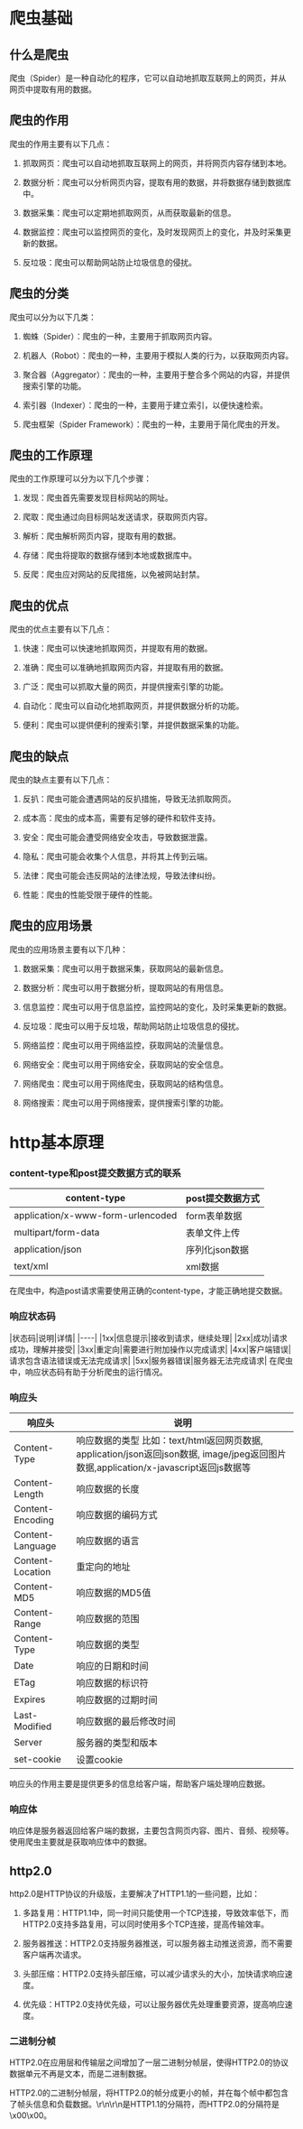 # 爬虫基础

## 什么是爬虫

爬虫（Spider）是一种自动化的程序，它可以自动地抓取互联网上的网页，并从网页中提取有用的数据。

## 爬虫的作用

爬虫的作用主要有以下几点：

1. 抓取网页：爬虫可以自动地抓取互联网上的网页，并将网页内容存储到本地。

2. 数据分析：爬虫可以分析网页内容，提取有用的数据，并将数据存储到数据库中。

3. 数据采集：爬虫可以定期地抓取网页，从而获取最新的信息。

4. 数据监控：爬虫可以监控网页的变化，及时发现网页上的变化，并及时采集更新的数据。

5. 反垃圾：爬虫可以帮助网站防止垃圾信息的侵扰。

## 爬虫的分类

爬虫可以分为以下几类：

1. 蜘蛛（Spider）：爬虫的一种，主要用于抓取网页内容。

2. 机器人（Robot）：爬虫的一种，主要用于模拟人类的行为，以获取网页内容。

3. 聚合器（Aggregator）：爬虫的一种，主要用于整合多个网站的内容，并提供搜索引擎的功能。

4. 索引器（Indexer）：爬虫的一种，主要用于建立索引，以便快速检索。


6. 爬虫框架（Spider Framework）：爬虫的一种，主要用于简化爬虫的开发。

## 爬虫的工作原理

爬虫的工作原理可以分为以下几个步骤：

1. 发现：爬虫首先需要发现目标网站的网址。

2. 爬取：爬虫通过向目标网站发送请求，获取网页内容。

3. 解析：爬虫解析网页内容，提取有用的数据。

4. 存储：爬虫将提取的数据存储到本地或数据库中。

5. 反爬：爬虫应对网站的反爬措施，以免被网站封禁。

## 爬虫的优点

爬虫的优点主要有以下几点：

1. 快速：爬虫可以快速地抓取网页，并提取有用的数据。

2. 准确：爬虫可以准确地抓取网页内容，并提取有用的数据。

3. 广泛：爬虫可以抓取大量的网页，并提供搜索引擎的功能。

4. 自动化：爬虫可以自动化地抓取网页，并提供数据分析的功能。

5. 便利：爬虫可以提供便利的搜索引擎，并提供数据采集的功能。

## 爬虫的缺点

爬虫的缺点主要有以下几点：

1. 反扒：爬虫可能会遭遇网站的反扒措施，导致无法抓取网页。

2. 成本高：爬虫的成本高，需要有足够的硬件和软件支持。

3. 安全：爬虫可能会遭受网络安全攻击，导致数据泄露。

4. 隐私：爬虫可能会收集个人信息，并将其上传到云端。

5. 法律：爬虫可能会违反网站的法律法规，导致法律纠纷。

6. 性能：爬虫的性能受限于硬件的性能。
## 爬虫的应用场景

爬虫的应用场景主要有以下几种：

1. 数据采集：爬虫可以用于数据采集，获取网站的最新信息。

2. 数据分析：爬虫可以用于数据分析，提取网站的有用信息。

3. 信息监控：爬虫可以用于信息监控，监控网站的变化，及时采集更新的数据。

4. 反垃圾：爬虫可以用于反垃圾，帮助网站防止垃圾信息的侵扰。

5. 网络监控：爬虫可以用于网络监控，获取网站的流量信息。

6. 网络安全：爬虫可以用于网络安全，获取网站的安全信息。

7. 网络爬虫：爬虫可以用于网络爬虫，获取网站的结构信息。

8. 网络搜索：爬虫可以用于网络搜索，提供搜索引擎的功能。
# http基本原理
### content-type和post提交数据方式的联系
|content-type|post提交数据方式|
|----|----|
|application/x-www-form-urlencoded|form表单数据|
|multipart/form-data|表单文件上传|
|application/json|序列化json数据|
|text/xml|xml数据|
在爬虫中，构造post请求需要使用正确的content-type，才能正确地提交数据。

### 响应状态码
|状态码|说明|详情|
|----|
|1xx|信息提示|接收到请求，继续处理|
|2xx|成功|请求成功，理解并接受|
|3xx|重定向|需要进行附加操作以完成请求|
|4xx|客户端错误|请求包含语法错误或无法完成请求|
|5xx|服务器错误|服务器无法完成请求|
在爬虫中，响应状态码有助于分析爬虫的运行情况。

### 响应头
|响应头|说明|
|----|----|
|Content-Type|响应数据的类型 比如：text/html返回网页数据, application/json返回json数据, image/jpeg返回图片数据,application/x-javascript返回js数据等|
|Content-Length|响应数据的长度|
|Content-Encoding|响应数据的编码方式|
|Content-Language       |响应数据的语言|
|Content-Location        |重定向的地址|
|Content-MD5         |响应数据的MD5值|
|Content-Range|响应数据的范围|
|Content-Type|响应数据的类型|
|Date|响应的日期和时间|
|ETag|响应数据的标识符|
|Expires|响应数据的过期时间|
|Last-Modified|响应数据的最后修改时间|
|Server|服务器的类型和版本|
|set-cookie|设置cookie|
响应头的作用主要是提供更多的信息给客户端，帮助客户端处理响应数据。  
### 响应体
响应体是服务器返回给客户端的数据，主要包含网页内容、图片、音频、视频等。使用爬虫主要就是获取响应体中的数据。

## http2.0
http2.0是HTTP协议的升级版，主要解决了HTTP1.1的一些问题，比如：

1. 多路复用：HTTP1.1中，同一时间只能使用一个TCP连接，导致效率低下，而HTTP2.0支持多路复用，可以同时使用多个TCP连接，提高传输效率。

2. 服务器推送：HTTP2.0支持服务器推送，可以服务器主动推送资源，而不需要客户端再次请求。

3. 头部压缩：HTTP2.0支持头部压缩，可以减少请求头的大小，加快请求响应速度。

4. 优先级：HTTP2.0支持优先级，可以让服务器优先处理重要资源，提高响应速度。

### 二进制分帧
HTTP2.0在应用层和传输层之间增加了一层二进制分帧层，使得HTTP2.0的协议数据单元不再是文本，而是二进制数据。

HTTP2.0的二进制分帧层，将HTTP2.0的帧分成更小的帧，并在每个帧中都包含了帧头信息和负载数据。\r\n\r\n是HTTP1.1的分隔符，而HTTP2.0的分隔符是\x00\x00。